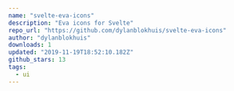 ```yaml
---
name: "svelte-eva-icons"
description: "Eva icons for Svelte"
repo_url: "https://github.com/dylanblokhuis/svelte-eva-icons"
author: "dylanblokhuis"
downloads: 1
updated: "2019-11-19T18:52:10.182Z"
github_stars: 13
tags: 
  - ui
---
```

